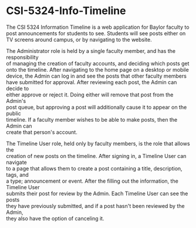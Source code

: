 # CSI-5324-Info-Timeline

The CSI 5324 Information Timeline is a web application for Baylor faculty to  
post announcements for students to see. Students will see posts either on  
TV screens around campus, or by navigating to the website.  

The Administrator role is held by a single faculty member, and has the responsibility  
of managing the creation of faculty accounts, and deciding which posts get  
onto the timeline. After navigating to the home page on a desktop or mobile  
device, the Admin can log in and see the posts that other faculty members  
have submitted for approval. After reviewing each post, the Admin can decide to  
either approve or reject it. Doing either will remove that post from the Admin's  
post queue, but approving a post will additionally cause it to appear on the public  
timeline. If a faculty member wishes to be able to make posts, then the Admin can  
create that person's account.

The Timeline User role, held only by faculty members, is the role that allows the  
creation of new posts on the timeline. After signing in, a Timeline User can navigate  
to a page that allows them to create a post containing a title, description, tags, and  
a type; announcement or event. After the filling out the information, the Timeline User  
submits their post for review by the Admin. Each Timeline User can see the posts  
they have previously submitted, and if a post hasn't been reviewed by the Admin,  
they also have the option of canceling it.